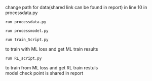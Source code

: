 change path for data(shared link can be found in report) in line 10 in processdata.py 
```
run processdata.py  
```
```
run processmodel.py  
```
```
run train_Script.py
```
to train with ML loss and get ML train results  
```
run RL_script.py 
```
to train from ML loss and get RL train restuls  
model check point is shared in report  
